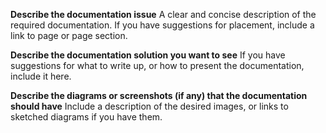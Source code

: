 **Describe the documentation issue**
A clear and concise description of the required documentation. If you have suggestions for placement, include a link to page or page section. 

**Describe the documentation solution you want to see**
If you have suggestions for what to write up, or how to present the documentation, include it here. 

**Describe the diagrams or screenshots (if any) that the documentation should have**
Include a description of the desired images, or links to sketched diagrams if you have them. 

